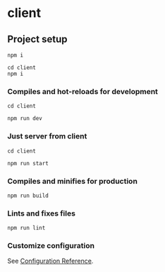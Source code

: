 # client

## Project setup

```
npm i

cd client
npm i
```

### Compiles and hot-reloads for development

```
cd client

npm run dev
```

### Just server from client

```
cd client

npm run start
```

### Compiles and minifies for production

```
npm run build
```

### Lints and fixes files

```
npm run lint
```

### Customize configuration

See [Configuration Reference](https://cli.vuejs.org/config/).

